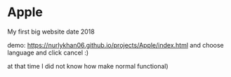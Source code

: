 # Apple
My first big website date 2018

demo: https://nurlykhan06.github.io/projects/Apple/index.html
and choose language and click cancel :)

at that time I did not know how make normal functional)
